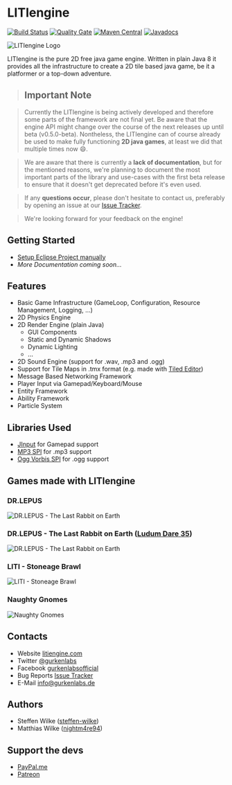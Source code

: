 # LITIengine

[![Build Status](https://travis-ci.org/gurkenlabs/litiengine.svg?branch=master)](https://travis-ci.org/gurkenlabs/litiengine)
[![Quality Gate](https://sonarcloud.io/api/badges/gate?key=de.gurkenlabs:litiengine)](https://sonarcloud.io/dashboard?id=de.gurkenlabs%3Alitiengine)
[![Maven Central](https://img.shields.io/maven-central/v/de.gurkenlabs/litiengine.svg)](https://maven-badges.herokuapp.com/maven-central/de.gurkenlabs/litiengine)
[![Javadocs](http://www.javadoc.io/badge/de.gurkenlabs/litiengine.svg)](http://www.javadoc.io/doc/de.gurkenlabs/litiengine)

![LITIengine Logo](https://github.com/gurkenlabs/litiengine/blob/master/resources/LITIEngine_Logo_big.png "LITIengine Logo")

LITIengine is the pure 2D free java game engine. Written in plain Java 8 it provides all the infrastructure to create a 2D tile based java game, be it a platformer or a top-down adventure.

> ## Important Note

> Currently the LITIengine is being actively developed and therefore some parts of the framework are not final yet. Be aware that the engine API might change over the course of the next releases up until beta (v0.5.0-beta).
Nontheless, the LITIengine can of course already be used to make fully functioning **2D java games**, at least we did that multiple times now :smile:.

> We are aware that there is currently a **lack of documentation**, but for the mentioned reasons, we're planning to document the most important parts of the library and use-cases with the first beta release to ensure that it doesn't get deprecated before it's even used.

> If any **questions occur**, please don't hesitate to contact us, preferably by opening an issue at our [Issue Tracker](https://github.com/gurkenlabs/litiengine/issues).

> We're looking forward for your feedback on the engine!


## Getting Started

* [Setup Eclipse Project manually](https://github.com/gurkenlabs/litiengine/wiki/Setup-Eclipse-Project-Manually)
* *More Documentation coming soon...*

## Features

* Basic Game Infrastructure (GameLoop, Configuration, Resource Management, Logging, ...)
* 2D Physics Engine
* 2D Render Engine (plain Java)
  * GUI Components
  * Static and Dynamic Shadows
  * Dynamic Lighting
  * ...
* 2D Sound Engine (support for .wav, .mp3 and .ogg)
* Support for Tile Maps in .tmx format (e.g. made with [Tiled Editor](http://www.mapeditor.org/))
* Message Based Networking Framework
* Player Input via Gamepad/Keyboard/Mouse
* Entity Framework
* Ability Framework
* Particle System

## Libraries Used

* [JInput](https://github.com/jinput/jinput) for Gamepad support
* [MP3 SPI](http://www.javazoom.net/mp3spi/mp3spi.html) for .mp3 support
* [Ogg Vorbis SPI](http://www.javazoom.net/vorbisspi/vorbisspi.html) for .ogg support


## Games made with LITIengine

### DR.LEPUS

![DR.LEPUS - The Last Rabbit on Earth](https://gurkenlabs.de/wp-content/uploads/2017/04/page-title.png "DR.LEPUS")

### DR.LEPUS - The Last Rabbit on Earth ([Ludum Dare 35](http://ludumdare.com/compo/ludum-dare-35/?action=preview&uid=67508))

![DR.LEPUS - The Last Rabbit on Earth](https://gurkenlabs.de/wp-content/uploads/2016/09/page-title.png "DR.LEPUS - The Last Rabbit on Earth")

### LITI - Stoneage Brawl

![LITI - Stoneage Brawl](https://gurkenlabs.de/wp-content/uploads/2017/01/liti-stoneage-brawl-banner.png "LITI - Stoneage Brawl")

### Naughty Gnomes
![Naughty Gnomes](https://gurkenlabs.de/wp-content/uploads/2017/04/banner.png "Naughty Gnomes")

## Contacts 
* Website [litiengine.com](https://litiengine.com)
* Twitter [@gurkenlabs](https://twitter.com/gurkenlabs)
* Facebook [gurkenlabsofficial](https://www.facebook.com/gurkenlabsofficial/)
* Bug Reports [Issue Tracker](https://github.com/gurkenlabs/litiengine/issues)
* E-Mail info@gurkenlabs.de

## Authors

* Steffen Wilke ([steffen-wilke](https://github.com/steffen-wilke))
* Matthias Wilke ([nightm4re94](https://github.com/nightm4re94))

## Support the devs

* [PayPal.me](https://www.paypal.me/gurkenlabsmatthias)
* [Patreon](https://www.patreon.com/gurkenlabs)
